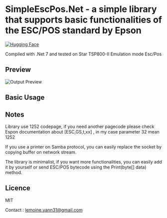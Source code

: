 # SimpleEscPos.Net - a simple library that supports basic functionalities of the ESC/POS standard by Epson

[![Hugging Face](https://img.shields.io/badge/%F0%9F%A4%97%20Hugging%20Face-blue)](https://github.com/lemoine-yann)

Compiled with .Net 7 and tested on Star TSP800-II Emulation mode Esc/Pos

## Preview

![Output Preview](https://s3.eu-west-1.amazonaws.com/lemoine.yann/github/escpos/escpos_preview.jpg)

## Basic Usage

## Notes

Library use 1252 codepage, if you need another pagecode please check Espon documentation about [ESC,GS,t,xx] , in my case parameter 32 mean 1252

If you use a printer on Samba protocol, you can easily replace the socket by copying buffer on network stream.

The library is minimalist, if you want more functionalities, you can easily add it by yourself or send ESC/POS bytecode using the Print(byte[] data) method.

## Licence

MIT

Contact : [lemoine.yann31@gmail.com](mailto:lemoine.yann31@gmail.com)
